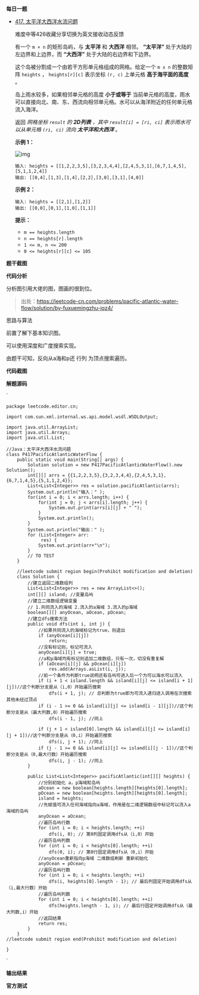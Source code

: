 **每日一题**

- [417. 太平洋大西洋水流问题](https://leetcode-cn.com/problems/pacific-atlantic-water-flow/)

  难度中等426收藏分享切换为英文接收动态反馈

  有一个 `m × n` 的矩形岛屿，与 **太平洋** 和 **大西洋** 相邻。 **“太平洋”** 处于大陆的左边界和上边界，而 **“大西洋”** 处于大陆的右边界和下边界。

  这个岛被分割成一个由若干方形单元格组成的网格。给定一个 `m x n` 的整数矩阵 `heights` ， `heights[r][c]` 表示坐标 `(r, c)` 上单元格 **高于海平面的高度** 。

  岛上雨水较多，如果相邻单元格的高度 **小于或等于** 当前单元格的高度，雨水可以直接向北、南、东、西流向相邻单元格。水可以从海洋附近的任何单元格流入海洋。

  返回 *网格坐标 `result` 的 **2D列表** ，其中 `result[i] = [ri, ci]` 表示雨水可以从单元格 `(ri, ci)` 流向 **太平洋和大西洋*** 。

   

  **示例 1：**

  ![img](https://assets.leetcode.com/uploads/2021/06/08/waterflow-grid.jpg)

  ```
  输入: heights = [[1,2,2,3,5],[3,2,3,4,4],[2,4,5,3,1],[6,7,1,4,5],[5,1,1,2,4]]
  输出: [[0,4],[1,3],[1,4],[2,2],[3,0],[3,1],[4,0]]
  ```

  **示例 2：**

  ```
  输入: heights = [[2,1],[1,2]]
  输出: [[0,0],[0,1],[1,0],[1,1]]
  ```

   

  **提示：**

  - `m == heights.length`
  - `n == heights[r].length`
  - `1 <= m, n <= 200`
  - `0 <= heights[r][c] <= 105`

**题干截图**



**代码分析**

分析图引用大佬的图，图画的很到位。

> 出处：https://leetcode-cn.com/problems/pacific-atlantic-water-flow/solution/by-fuxuemingzhu-jqz4/



思路与算法

前置了解下基本知识图。

可以使用深度和广度搜索实现。

由题干可知，反向从a海和p还 行列 为顶点搜索遍历。



**代码截图**



**解题源码**

`

```
package leetcode.editor.cn;

import com.sun.xml.internal.ws.api.model.wsdl.WSDLOutput;

import java.util.ArrayList;
import java.util.Arrays;
import java.util.List;

//Java：太平洋大西洋水流问题
class P417PacificAtlanticWaterFlow {
    public static void main(String[] args) {
        Solution solution = new P417PacificAtlanticWaterFlow().new Solution();
        int[][] arrs = {{1,2,2,3,5},{3,2,3,4,4},{2,4,5,3,1},{6,7,1,4,5},{5,1,1,2,4}};
        List<List<Integer>> res = solution.pacificAtlantic(arrs);
        System.out.println("输入：" );
        for(int i = 0; i < arrs.length; i++) {
            for(int j = 0; j < arrs[i].length; j++) {
                System.out.print(arrs[i][j] + " ");
            }
            System.out.println();
        }
        System.out.println("输出：" );
        for (List<Integer> arr:
             res) {
            System.out.print(arr+"\n");
        }
        // TO TEST
    }

    //leetcode submit region begin(Prohibit modification and deletion)
    class Solution {
        //建立返回二维数组列
        List<List<Integer>> res = new ArrayList<>();
        int[][] island; //变量岛屿
        //建立二维数组逻辑变量
        // 1.共同流入的海域 2.流入的a海域 3.流入的p海域
        boolean[][] anyOcean, aOcean, pOcean;
        //建立dfs搜索方法
        public void dfs(int i, int j) {
            //如果共同流入的海域标记为true，则退出
            if (anyOcean[i][j])
                return;
            //没有标记则，标记可流入
            anyOcean[i][j] = true;
            //a和p海域均有标记则追加二维数组，只有一次，切没有重复解
            if (aOcean[i][j] && pOcean[i][j])
                res.add(Arrays.asList(i, j));
            //前一个条件为判断true说明还有岛屿可进入后一个为可以海水可以流入
            if (i + 1 < island.length && island[i][j] <= island[i + 1][j])//这个判断分支是从（i,0）开始遍历搜索
                dfs(i + 1, j); // 总判断为true即为可流入递归进入调用在次搜索其他未经过顶点
            if (i - 1 >= 0 && island[i][j] <= island[i - 1][j])//这个判断分支是从（最大列数,0）开始遍历搜索
                dfs(i - 1, j); //同上

            if (j + 1 < island[0].length && island[i][j] <= island[i][j + 1])//这个判断分支是从（0,i）开始遍历搜索
                dfs(i, j + 1); //同上
            if (j - 1 >= 0 && island[i][j] <= island[i][j - 1])//这个判断分支是从（0,最大行数）开始遍历搜索
                dfs(i, j - 1); //同上
        }

        public List<List<Integer>> pacificAtlantic(int[][] heights) {
            //分别初始化 a，p海域和岛屿
            aOcean = new boolean[heights.length][heights[0].length];
            pOcean = new boolean[heights.length][heights[0].length];
            island = heights;
            //先赋值可流入任何海域指向a海域，作用是在二维逻辑数组中标记可以流入a海域的岛屿
            anyOcean = aOcean;
            //遍历岛屿行数
            for (int i = 0; i < heights.length; ++i)
                dfs(i, 0); // 第0列固定调用dfs从（i,0）开始
            //遍历岛屿列数
            for (int i = 0; i < heights[0].length; ++i)
                dfs(0, i); // 第0行固定调用dfs从（0,i）开始
            //anyOcean重新指向p海域 二维数组刷新 重新初始化
            anyOcean = pOcean;
            //遍历岛屿行数
            for (int i = 0; i < heights.length; ++i)
                dfs(i, heights[0].length - 1); // 最后列固定开始调用dfs从（i,最大行数）开始
            //遍历岛屿列数
            for (int i = 0; i < heights[0].length; ++i)
                dfs(heights.length - 1, i); // 最后行固定开始调用dfs从（最大列数,i）开始
            //返回结果
            return res;
        }
    }
//leetcode submit region end(Prohibit modification and deletion)

}
```



`

**输出结果**



**官方测试**



